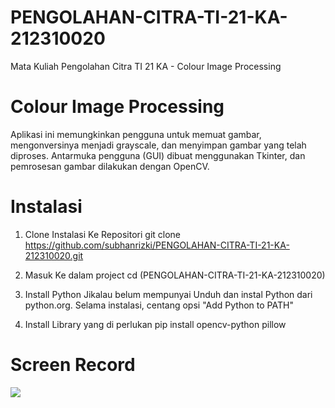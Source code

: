 # PENGOLAHAN-CITRA-TI-21-KA-212310020
Mata Kuliah Pengolahan Citra TI 21 KA - Colour Image Processing 

# Colour Image Processing
Aplikasi ini memungkinkan pengguna untuk memuat gambar, mengonversinya menjadi grayscale, dan menyimpan gambar yang telah diproses. Antarmuka pengguna (GUI) dibuat menggunakan Tkinter, dan pemrosesan gambar dilakukan dengan OpenCV.

# Instalasi
1. Clone Instalasi Ke Repositori
  git clone https://github.com/subhanrizki/PENGOLAHAN-CITRA-TI-21-KA-212310020.git

2. Masuk Ke dalam project
   cd (PENGOLAHAN-CITRA-TI-21-KA-212310020)
   
4. Install Python Jikalau belum mempunyai
   Unduh dan instal Python dari python.org. Selama instalasi, centang opsi "Add Python to PATH"
   
5. Install Library yang di perlukan
   pip install opencv-python pillow
  

# Screen Record
![](https://github.com/subhanrizki/PENGOLAHAN-CITRA-TI-21-KA-212310020/blob/main/2024-10-22%2018-47-09.gif)
